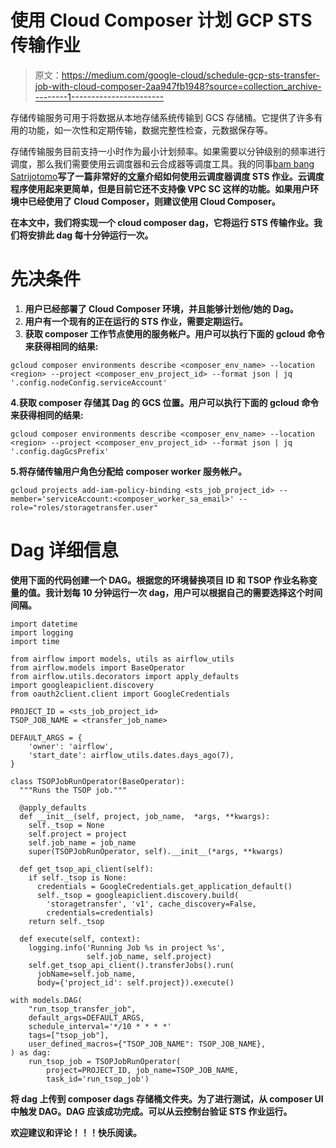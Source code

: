 # 使用 Cloud Composer 计划 GCP STS 传输作业

> 原文：<https://medium.com/google-cloud/schedule-gcp-sts-transfer-job-with-cloud-composer-2aa947fb1948?source=collection_archive---------1----------------------->

存储传输服务可用于将数据从本地存储系统传输到 GCS 存储桶。它提供了许多有用的功能，如一次性和定期传输，数据完整性检查，元数据保存等。

存储传输服务目前支持一小时作为最小计划频率。如果需要以分钟级别的频率进行调度，那么我们需要使用云调度器和云合成器等调度工具。我的同事[bam bang Satrijotomo](/@bambang20)**写了一篇非常好的[文章](/@bambang20/schedule-google-cloud-sts-transfer-job-with-cloud-scheduler-7e25e9943e4e)介绍如何使用云调度器调度 STS 作业。云调度程序使用起来更简单，但是目前它还不支持像 VPC SC 这样的功能。如果用户环境中已经使用了 Cloud Composer，则建议使用 Cloud Composer。**

**在本文中，我们将实现一个 cloud composer dag，它将运行 STS 传输作业。我们将安排此 dag 每十分钟运行一次。**

# ****先决条件****

1.  **用户已经部署了 Cloud Composer 环境，并且能够计划他/她的 Dag。**
2.  **用户有一个现有的正在运行的 STS 作业，需要定期运行。**
3.  **获取 composer 工作节点使用的服务帐户。用户可以执行下面的 gcloud 命令来获得相同的结果:**

```
gcloud composer environments describe <composer_env_name> --location <region> --project <composer_env_project_id> --format json | jq '.config.nodeConfig.serviceAccount'
```

**4.获取 composer 存储其 Dag 的 GCS 位置。用户可以执行下面的 gcloud 命令来获得相同的结果:**

```
gcloud composer environments describe <composer_env_name> --location <region> --project <composer_env_project_id> --format json | jq '.config.dagGcsPrefix'
```

**5.将存储传输用户角色分配给 composer worker 服务帐户。**

```
gcloud projects add-iam-policy-binding <sts_job_project_id> --member='serviceAccount:<composer_worker_sa_email>' --role="roles/storagetransfer.user"
```

# **Dag 详细信息**

**使用下面的代码创建一个 DAG。根据您的环境替换项目 ID 和 TSOP 作业名称变量的值。我计划每 10 分钟运行一次 dag，用户可以根据自己的需要选择这个时间间隔。**

```
import datetime
import logging
import time

from airflow import models, utils as airflow_utils
from airflow.models import BaseOperator
from airflow.utils.decorators import apply_defaults
import googleapiclient.discovery
from oauth2client.client import GoogleCredentials

PROJECT_ID = <sts_job_project_id>
TSOP_JOB_NAME = <transfer_job_name>

DEFAULT_ARGS = {
    'owner': 'airflow',
    'start_date': airflow_utils.dates.days_ago(7),
}

class TSOPJobRunOperator(BaseOperator):
  """Runs the TSOP job."""

  @apply_defaults
  def __init__(self, project, job_name,  *args, **kwargs):
    self._tsop = None
    self.project = project
    self.job_name = job_name
    super(TSOPJobRunOperator, self).__init__(*args, **kwargs)

  def get_tsop_api_client(self):
    if self._tsop is None:
      credentials = GoogleCredentials.get_application_default()
      self._tsop = googleapiclient.discovery.build(
        'storagetransfer', 'v1', cache_discovery=False,       
        credentials=credentials)
    return self._tsop

  def execute(self, context):
    logging.info('Running Job %s in project %s',
                 self.job_name, self.project)
    self.get_tsop_api_client().transferJobs().run(
      jobName=self.job_name,
      body={'project_id': self.project}).execute()

with models.DAG(
    "run_tsop_transfer_job",
    default_args=DEFAULT_ARGS,
    schedule_interval='*/10 * * * *'
    tags=["tsop_job"],
    user_defined_macros={"TSOP_JOB_NAME": TSOP_JOB_NAME},
) as dag:
    run_tsop_job = TSOPJobRunOperator(
        project=PROJECT_ID, job_name=TSOP_JOB_NAME, 
        task_id='run_tsop_job')
```

**将 dag 上传到 composer dags 存储桶文件夹。为了进行测试，从 composer UI 中触发 DAG。DAG 应该成功完成。可以从云控制台验证 STS 作业运行。**

**欢迎建议和评论！！！快乐阅读。**